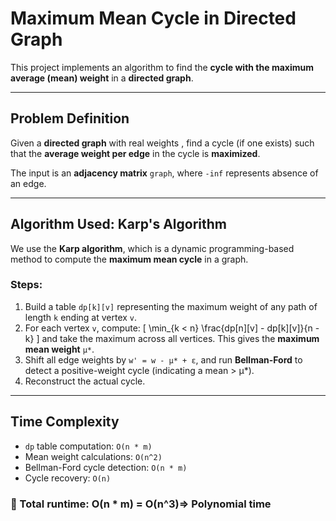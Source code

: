 # Maximum Mean Cycle in Directed Graph

This project implements an algorithm to find the **cycle with the maximum average (mean) weight** in a **directed graph**.

---

##  Problem Definition

Given a **directed graph** with real weights , find a cycle (if one exists) such that the **average weight per edge** in the cycle is **maximized**.

The input is an **adjacency matrix** `graph`, where `-inf` represents absence of an edge.

---

##  Algorithm Used: Karp's Algorithm

We use the **Karp algorithm**, which is a dynamic programming-based method to compute the **maximum mean cycle** in a graph.

### Steps:
1. Build a table `dp[k][v]` representing the maximum weight of any path of length `k` ending at vertex `v`.
2. For each vertex `v`, compute:
   \[
   \min_{k < n} \frac{dp[n][v] - dp[k][v]}{n - k}
   \]
   and take the maximum across all vertices. This gives the **maximum mean weight** `μ*`.
3. Shift all edge weights by `w' = w - μ* + ε`, and run **Bellman-Ford** to detect a positive-weight cycle (indicating a mean > μ*).
4. Reconstruct the actual cycle.

---

## Time Complexity

- `dp` table computation: `O(n * m)`
- Mean weight calculations: `O(n^2)`
- Bellman-Ford cycle detection: `O(n * m)`
- Cycle recovery: `O(n)`

### 🔹 Total runtime: **O(n * m)** = O(n^3)⇒ **Polynomial time**

